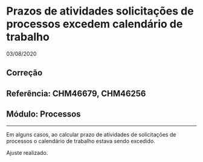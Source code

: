 # Prazos de atividades solicitações de processos excedem calendário de trabalho
03/08/2020
## Correção
## Referência: CHM46679, CHM46256
## Módulo: Processos
***

Em alguns casos, ao calcular prazo de atividades de solicitações de processos o calendário de trabalho estava sendo excedido.

Ajuste realizado.